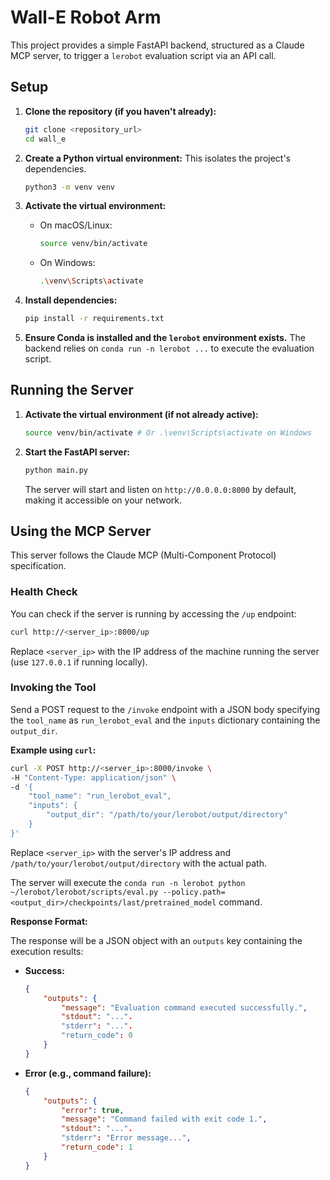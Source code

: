# Wall-E Robot Arm

This project provides a simple FastAPI backend, structured as a Claude MCP server, to trigger a `lerobot` evaluation script via an API call.

## Setup

1.  **Clone the repository (if you haven't already):**
    ```bash
    git clone <repository_url>
    cd wall_e
    ```

2.  **Create a Python virtual environment:**
    This isolates the project's dependencies.
    ```bash
    python3 -m venv venv
    ```

3.  **Activate the virtual environment:**
    -   On macOS/Linux:
        ```bash
        source venv/bin/activate
        ```
    -   On Windows:
        ```bash
        .\venv\Scripts\activate
        ```

4.  **Install dependencies:**
    ```bash
    pip install -r requirements.txt
    ```

5.  **Ensure Conda is installed and the `lerobot` environment exists.** The backend relies on `conda run -n lerobot ...` to execute the evaluation script.

## Running the Server

1.  **Activate the virtual environment (if not already active):**
    ```bash
    source venv/bin/activate # Or .\venv\Scripts\activate on Windows
    ```

2.  **Start the FastAPI server:**
    ```bash
    python main.py 
    ```
    The server will start and listen on `http://0.0.0.0:8000` by default, making it accessible on your network.

## Using the MCP Server

This server follows the Claude MCP (Multi-Component Protocol) specification.

### Health Check

You can check if the server is running by accessing the `/up` endpoint:

```bash
curl http://<server_ip>:8000/up 
```
Replace `<server_ip>` with the IP address of the machine running the server (use `127.0.0.1` if running locally).

### Invoking the Tool

Send a POST request to the `/invoke` endpoint with a JSON body specifying the `tool_name` as `run_lerobot_eval` and the `inputs` dictionary containing the `output_dir`.

**Example using `curl`:**

```bash
curl -X POST http://<server_ip>:8000/invoke \
-H "Content-Type: application/json" \
-d '{
    "tool_name": "run_lerobot_eval",
    "inputs": {
        "output_dir": "/path/to/your/lerobot/output/directory"
    }
}'
```

Replace `<server_ip>` with the server's IP address and `/path/to/your/lerobot/output/directory` with the actual path.

The server will execute the `conda run -n lerobot python ~/lerobot/lerobot/scripts/eval.py --policy.path=<output_dir>/checkpoints/last/pretrained_model` command.

**Response Format:**

The response will be a JSON object with an `outputs` key containing the execution results:

*   **Success:**
    ```json
    {
        "outputs": {
            "message": "Evaluation command executed successfully.",
            "stdout": "...".
            "stderr": "...".
            "return_code": 0
        }
    }
    ```
*   **Error (e.g., command failure):**
    ```json
    {
        "outputs": {
            "error": true,
            "message": "Command failed with exit code 1.",
            "stdout": "...".
            "stderr": "Error message...",
            "return_code": 1
        }
    }
    ```
